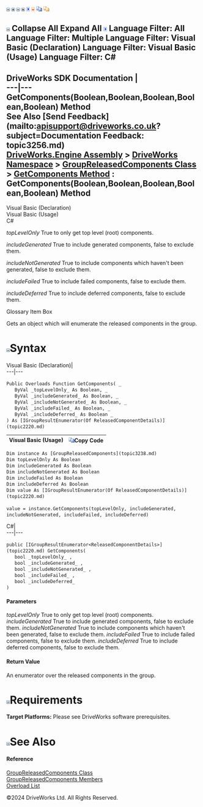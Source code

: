 ![](dotnetimages/collapse.gif) ![](dotnetimages/expand.gif) ![](dotnetimages/collapse.gif) ![](dotnetimages/expand.gif) ![](dotnetimages/drpdown.gif) ![](dotnetimages/drpdown_orange.gif) ![](dotnetimages/copycode.gif) ![](dotnetimages/copycodeHighlight.gif)

![](dotnetimages/collapse.gif) Collapse All Expand All ![](dotnetimages/drpdown.gif) Language Filter: All  Language Filter: Multiple  Language Filter: Visual Basic (Declaration) Language Filter: Visual Basic (Usage) Language Filter: C#  
---  
DriveWorks SDK Documentation  |   
---|---  
GetComponents(Boolean,Boolean,Boolean,Boolean,Boolean) Method   
See Also [Send Feedback](mailto:apisupport@driveworks.co.uk?subject=Documentation Feedback: topic3256.md)  
[DriveWorks.Engine Assembly](topic2156.md) > [DriveWorks Namespace](topic2159.md) > [GroupReleasedComponents Class](topic3238.md) > [GetComponents Method](topic3254.md) : GetComponents(Boolean,Boolean,Boolean,Boolean,Boolean) Method  
---  
  
Visual Basic (Declaration)    
Visual Basic (Usage)    
C# 

_topLevelOnly_
    True to only get top level (root) components.

_includeGenerated_
    True to include generated components, false to exclude them.

_includeNotGenerated_
    True to include components which haven't been generated, false to exclude them.

_includeFailed_
    True to include failed components, false to exclude them.

_includeDeferred_
    True to include deferred components, false to exclude them.

Glossary Item Box

Gets an object which will enumerate the released components in the group. 

# ![](dotnetimages/collapse.gif)Syntax

Visual Basic (Declaration)|   
---|---  
      
    
    Public Overloads Function GetComponents( _
       ByVal _topLevelOnly_ As Boolean, _
       ByVal _includeGenerated_ As Boolean, _
       ByVal _includeNotGenerated_ As Boolean, _
       ByVal _includeFailed_ As Boolean, _
       ByVal _includeDeferred_ As Boolean _
    ) As [IGroupResultEnumerator(Of ReleasedComponentDetails)](topic2220.md)  
  
Visual Basic (Usage)| ![](dotnetimages/copycode.gif)Copy Code  
---|---  
      
    
    Dim instance As [GroupReleasedComponents](topic3238.md)
    Dim topLevelOnly As Boolean
    Dim includeGenerated As Boolean
    Dim includeNotGenerated As Boolean
    Dim includeFailed As Boolean
    Dim includeDeferred As Boolean
    Dim value As [IGroupResultEnumerator(Of ReleasedComponentDetails)](topic2220.md)
     
    value = instance.GetComponents(topLevelOnly, includeGenerated, includeNotGenerated, includeFailed, includeDeferred)  
  
C#|   
---|---  
      
    
    public [IGroupResultEnumerator<ReleasedComponentDetails>](topic2220.md) GetComponents( 
       bool _topLevelOnly_ ,
       bool _includeGenerated_ ,
       bool _includeNotGenerated_ ,
       bool _includeFailed_ ,
       bool _includeDeferred_
    )  
  
#### Parameters

 _topLevelOnly_
    True to only get top level (root) components.
_includeGenerated_
    True to include generated components, false to exclude them.
_includeNotGenerated_
    True to include components which haven't been generated, false to exclude them.
_includeFailed_
    True to include failed components, false to exclude them.
_includeDeferred_
    True to include deferred components, false to exclude them.

#### Return Value

An enumerator over the released components in the group.

# ![](dotnetimages/collapse.gif)Requirements

**Target Platforms:** Please see DriveWorks software prerequisites.

# ![](dotnetimages/collapse.gif)See Also

#### Reference

[GroupReleasedComponents Class](topic3238.md)   
[GroupReleasedComponents Members](topic3239.md)   
[Overload List](topic3254.md)

©2024 DriveWorks Ltd. All Rights Reserved.
